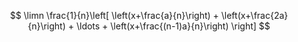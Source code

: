 $$ \limn \frac{1}{n}\left[ \left(x+\frac{a}{n}\right) + \left(x+\frac{2a}{n}\right) + \ldots + \left(x+\frac{(n-1)a}{n}\right) \right] $$